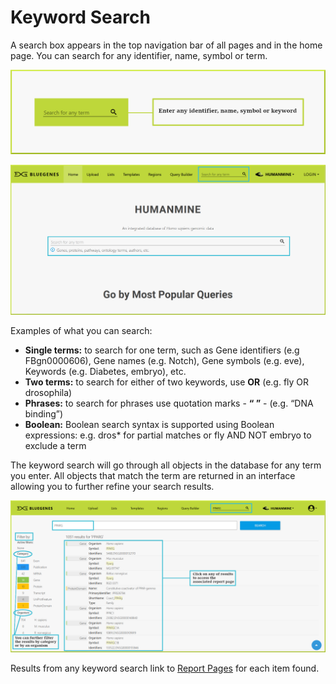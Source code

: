 # Keyword Search

A search box appears in the top navigation bar of all pages and in the home page. You can search for any identifier, name, symbol or term.

![Search bar in the top navigation bar](../../.gitbook/assets/search-mini-with-border.png)

![Search bars in the homepage](../../.gitbook/assets/homepage-search%20%281%29.png)

Examples of what you can search:

* **Single terms:** to search for one term, such as Gene identifiers \(e.g FBgn0000606\), Gene names \(e.g. Notch\), Gene symbols \(e.g. eve\), Keywords \(e.g. Diabetes, embryo\), etc. 
* **Two terms:** to search for either of two keywords, use **OR** \(e.g. fly OR drosophila\)
* **Phrases:** to search for phrases use quotation marks - **“ ”** -   \(e.g. “DNA binding”\)
* **Boolean:** Boolean search syntax is supported using Boolean expressions: e.g. dros\* for partial matches or fly AND NOT embryo to exclude a term

The keyword search will go through all objects in the database for any term you enter. All objects that match the term are returned in an interface allowing you to further refine your search results. 

![Keyword search](../../.gitbook/assets/keyword-search-1-edited.png)

Results from any keyword search link to [Report Pages](https://flymine.readthedocs.io/en/latest/report-pages/Documentationreportpages.html#reportpages) for each item found. 

